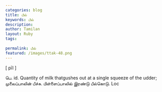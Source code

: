 ```yaml
---
categories: blog
title: பீல்
keywords: பீல்
description: 
author: Tamilan
layout: Ruby
tags: 
 
permalink: பீல்
featured: /images/ttak-48.png
---
```

  
[ pīl ]  
  
பெ. id. Quantity of milk thatgushes out at a single squeeze of the udder; முலைப்பாலின் பீச்சு. பிள்ளைப்பாலில் இரண்டு பீல்கொடு. Loc